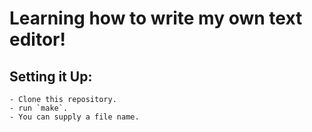 # Learning how to write my own text editor!


## Setting it Up:
    - Clone this repository.
    - run `make`.
    - You can supply a file name.
    
